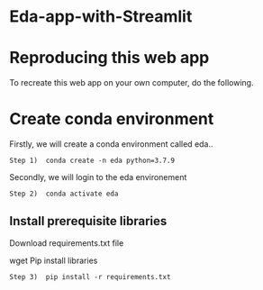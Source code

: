 # Eda-app-with-Streamlit

# Reproducing this web app

To recreate this web app on your own computer, do the following.
  #  Create conda environment
  Firstly, we will create a conda environment called eda..
  
    Step 1)  conda create -n eda python=3.7.9
  

  Secondly, we will login to the eda environement

    Step 2)  conda activate eda
## Install prerequisite libraries
  Download requirements.txt file

wget 
Pip install libraries

    Step 3)  pip install -r requirements.txt
